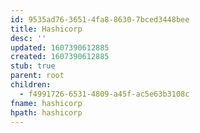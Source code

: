 ```yaml
---
id: 9535ad76-3651-4fa8-8630-7bced3448bee
title: Hashicorp
desc: ''
updated: 1607390612885
created: 1607390612885
stub: true
parent: root
children:
  - f4991726-6531-4809-a45f-ac5e63b3108c
fname: hashicorp
hpath: hashicorp
---
```



